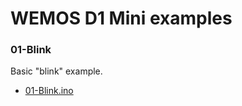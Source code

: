 # WEMOS D1 Mini examples

### 01-Blink

Basic "blink" example.

* [01-Blink.ino](01-Blink\01-Blink.ino)
